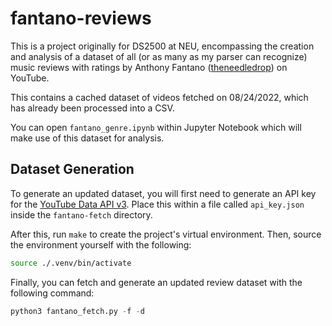 # fantano-reviews

This is a project originally for DS2500 at NEU, encompassing the creation and analysis of a dataset of all (or as many as my parser can recognize)
music reviews with ratings by Anthony Fantano
([theneedledrop](https://www.youtube.com/user/theneedledrop)) on YouTube.

This contains a cached dataset of videos fetched on 08/24/2022, which has already been processed
into a CSV.

You can open `fantano_genre.ipynb` within Jupyter Notebook which will make use of this dataset
for analysis.

## Dataset Generation

To generate an updated dataset, you will first need to generate an API key for the [YouTube Data
API v3](https://cloud.google.com/docs/authentication/api-keys?authuser=1). Place this within a file
called `api_key.json` inside the `fantano-fetch` directory.

After this, run `make` to create the project's virtual environment. Then, source the environment yourself with the following:

```bash
source ./.venv/bin/activate
```

Finally, you can fetch and generate an updated review dataset with the following command:

```python
python3 fantano_fetch.py -f -d
```
